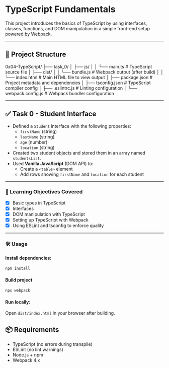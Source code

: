 # TypeScript Fundamentals

This project introduces the basics of TypeScript by using interfaces, classes, functions, and DOM manipulation in a simple front-end setup powered by Webpack.

---

## 📁 Project Structure

0x04-TypeScript/
├── task_0/
│ ├── js/
│ │ └── main.ts # TypeScript source file
│ ├── dist/
│ │ └── bundle.js # Webpack output (after build)
│ │ └── index.html # Main HTML file to view output
│ ├── package.json # Project metadata and dependencies
│ ├── tsconfig.json # TypeScript compiler config
│ ├── .eslintrc.js # Linting configuration
│ └── webpack.config.js # Webpack bundler configuration

---

## ✅ Task 0 - Student Interface

- Defined a `Student` interface with the following properties:
  - `firstName` (string)
  - `lastName` (string)
  - `age` (number)
  - `location` (string)
- Created two student objects and stored them in an array named `studentsList`.
- Used **Vanilla JavaScript** (DOM API) to:
  - Create a `<table>` element
  - Add rows showing `firstName` and `location` for each student

---

### 🧠 Learning Objectives Covered

- [x] Basic types in TypeScript
- [x] Interfaces
- [x] DOM manipulation with TypeScript
- [x] Setting up TypeScript with Webpack
- [x] Using ESLint and tsconfig to enforce quality

---

### 🛠️ Usage

#### Install dependencies:

```bash
npm install
```

#### Build project

```bash
npx webpack
```

#### Run locally:

Open `dist/index.html` in your browser after building.

## 📦 Requirements

- TypeScript (no errors during transpile)
- ESLint (no lint warnings)
- Node.js + npm
- Webpack 4.x
